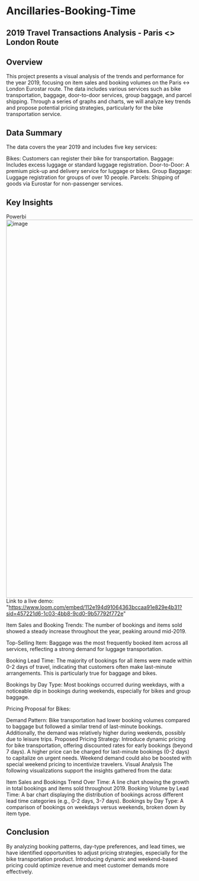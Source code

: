 # Ancillaries-Booking-Time

## 2019 Travel Transactions Analysis - Paris <> London Route
## Overview
This project presents a visual analysis of the trends and performance for the year 2019, focusing on item sales and booking volumes on the Paris ↔ London Eurostar route. The data includes various services such as bike transportation, baggage, door-to-door services, group baggage, and parcel shipping. Through a series of graphs and charts, we will analyze key trends and propose potential pricing strategies, particularly for the bike transportation service.

## Data Summary
The data covers the year 2019 and includes five key services:

Bikes: Customers can register their bike for transportation.
Baggage: Includes excess luggage or standard luggage registration.
Door-to-Door: A premium pick-up and delivery service for luggage or bikes.
Group Baggage: Luggage registration for groups of over 10 people.
Parcels: Shipping of goods via Eurostar for non-passenger services.
## Key Insights
Powerbi 
<img width="1021" alt="image" src="https://github.com/user-attachments/assets/4635955a-0ae0-41fb-9489-0971c9670ce5">
Link to a live demo: "https://www.loom.com/embed/112e194d91064363bccaa91e829e4b31?sid=457221d6-1c03-4bb8-9cd0-9b57792f772e" 



Item Sales and Booking Trends: The number of bookings and items sold showed a steady increase throughout the year, peaking around mid-2019.

Top-Selling Item: Baggage was the most frequently booked item across all services, reflecting a strong demand for luggage transportation.

Booking Lead Time: The majority of bookings for all items were made within 0-2 days of travel, indicating that customers often make last-minute arrangements. This is particularly true for baggage and bikes.

Bookings by Day Type: Most bookings occurred during weekdays, with a noticeable dip in bookings during weekends, especially for bikes and group baggage.

Pricing Proposal for Bikes:

Demand Pattern: Bike transportation had lower booking volumes compared to baggage but followed a similar trend of last-minute bookings. Additionally, the demand was relatively higher during weekends, possibly due to leisure trips.
Proposed Pricing Strategy: Introduce dynamic pricing for bike transportation, offering discounted rates for early bookings (beyond 7 days). A higher price can be charged for last-minute bookings (0-2 days) to capitalize on urgent needs. Weekend demand could also be boosted with special weekend pricing to incentivize travelers.
Visual Analysis
The following visualizations support the insights gathered from the data:

Item Sales and Bookings Trend Over Time: A line chart showing the growth in total bookings and items sold throughout 2019.
Booking Volume by Lead Time: A bar chart displaying the distribution of bookings across different lead time categories (e.g., 0-2 days, 3-7 days).
Bookings by Day Type: A comparison of bookings on weekdays versus weekends, broken down by item type.
## Conclusion
By analyzing booking patterns, day-type preferences, and lead times, we have identified opportunities to adjust pricing strategies, especially for the bike transportation product. Introducing dynamic and weekend-based pricing could optimize revenue and meet customer demands more effectively.
